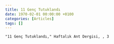 ```yaml
---
title: 11 Genç Tutuklandı
date: 1970-02-01 00:00:00 +0100
categories: [Articles]
tags: []
---
```


```"11 Genç Tutuklandı," Haftalık Ant Dergisi, , 3```


